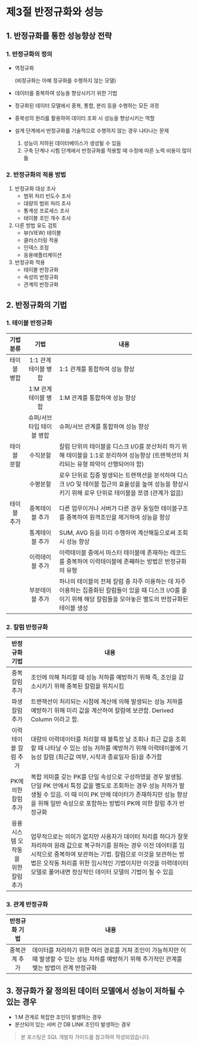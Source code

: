 # 제3절 반정규화와 성능

## 1. 반정규화를 통한 성능향상 전략

### 1. 반정규화의 정의

- 역정규화

    (비정규화는 아예 정규화를 수행하지 않는 모델)

- 데이터를 중복하여 성능을 향상시키기 위한 기법
- 정규화된 데이터 모델에서 중복, 통합, 분리 등을 수행하는 모든 과정
- 중복성의 원리를 활용하여 데이터 조회 시 성능을 향상시키는 역할
- 설계 단계에서 반정규화를 기술적으로 수행하지 않는 경우 나타나는 문제
    1. 성능이 저하된 데이터베이스가 생성될 수 있음
    2. 구축 단계나 시험 단계에서 반정규화를 적용할 때 수정에 따른 노력 비용이 많이 듦

### 2. 반정규화의 적용 방법

1. 반정규화 대상 조사
    - 범위 처리 빈도수 조사
    - 대량의 범위 처리 조사
    - 통계성 프로세스 조사
    - 테이블 조인 개수 조사
2. 다른 방법 유도 검토
    - 뷰(VIEW) 테이블
    - 클러스터링 적용
    - 인덱스 조정
    - 응용애플리케이션
3. 반정규화 적용
    - 테이블 반정규화
    - 속성의 반정규화
    - 관계의 반정규화

## 2. 반정규화의 기법

### 1. 테이블 반정규화

|기법 분류|기법|내용|
|:---:|:---:|---|
|테이블 병합|1:1 관계 테이블 병합|1:1 관계를 통합하여 성능 향상|
||1:M 관계 테이블 병합|1:M 관계를 통합하여 성능 향상|
||슈퍼/서브타입 테이블 병합|슈퍼/서브 관계를 통합하여 성능 향상|
|테이블 분할|수직분할|칼럼 단위의 테이블을 디스크 I/O를 분산처리 하기 위해 테이블을 1:1로 분리하여 성능향상 (트랜잭션의 처리되는 유형 파악이 선행되어야 함)|
||수평분할|로우 단위로 집중 발생되는 트랜잭션을 분석하여 디스크 I/O 및 테이블 접근의 효율성을 높여 성능을 향상시키기 위해 로우 단위로 테이블을 쪼갬 (관계가 없음)|
|테이블 추가|중복테이블 추가|다른 업무이거나 서버가 다른 경우 동일한 테이블구조를 중복하여 원격조인을 제거하여 성능을 향상|
||통계테이블 추가|SUM, AVG 등을 미리 수행하여 계산해둠으로써 조회 시 성능 향상|
||이력테이블 추가|이력테이블 중에서 마스터 테이블에 존재하는 레코드를 중복하여 이력테이블에 존째하는 방법은 반정규화의 유형|
||부분테이블 추가|하나의 테이블의 전체 칼럼 중 자주 이용하는 데 자주 이용하는 집중화된 칼럼들이 있을 때 디스크 I/O를 줄이기 위해 해당 칼럼들을 모아놓은 별도의 반정규화된 테이블 생성|

### 2. 칼럼 반정규화

|반정규화 기법|내용|
|:---:|---|
|중복칼럼 추가|조인에 의해 처리할 때 성능 저하를 예방하기 위해 즉, 조인을 감소시키기 위해 중복된 칼럼을 위치시킴|
|파생칼럼 추가|트랜잭션이 처리되는 시점에 계산에 의해 발생되는 성능 저하를 예방하기 위해 미리 값을 계산하여 칼럼에 보관함. Derived Column 이라고 함.|
|이력테이블 칼럼 추가|대량의 이력데이터를 처리할 때 불특정 날 조회나 최근 값을 조회할 때 나타날 수 있는 성능 저하를 예방하기 위해 이력테이블에 기능성 칼럼 (최근값 여부, 시작과 종료일자 등)을 추가함|
|PK에 의한 칼럼 추가|복합 의미를 갖는 PK를 단일 속성으로 구성하였을 경우 발생됨. 단일 PK 안에서 특정 값을 별도로 조회하는 경우 성능 저하가 발생될 수 있음. 이 때 이미 PK 안에 데이터가 존재하지만 성능 향상을 위해 일반 속성으로 포함하는 방법이 PK에 의한 칼럼 추가 반정규화|
|응용시스템 오작동을<br/>위한 칼럼 추가|업무적으로는 의미가 없지만 사용자가 데이터 처리를 하다가 잘못 처리하여 원래 값으로 복구하기를 원하는 경우 이전 데이터를 임시적으로 중복하여 보관하는 기법. 칼럼으로 이것을 보관하는 방법은 오작동 처리를 위한 임시적인 기법이지만 이것을 이력데이터 모델로 풀어내면 정상적인 데이터 모델의 기법이 될 수 있음|

### 3. 관계 반정규화

|반정규화 기법|내용|
|:---:|---|
|중복관계 추가|데이터를 처리하기 위한 여러 경로를 거쳐 조인이 가능하지만 이 때 발생할 수 있는 성능 저하를 예방하기 위해 추가적인 관계를 맺는 방법이 관계 반정규화|

## 3. 정규화가 잘 정의된 데이터 모델에서 성능이 저하될 수 있는 경우

- 1:M 관계로 복잡한 조인이 발생하는 경우
- 분산되어 있는 서버 간 DB LINK 조인이 발생하는 경우



> 본 포스팅은 SQL 개발자 가이드를 참고하여 작성되었습니다.